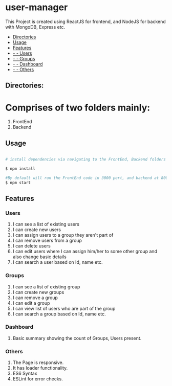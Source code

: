 
# user-manager

This Project is created using ReactJS for frontend, and NodeJS for backend with MongoDB, Express etc.


 - [Directories](#directories)
 - [Usage](#Usage)
 - [Features](#features)
 - [ - - Users](#Users)
 - [ - - Groups](#Groups)
 - [ - - Dashboard](#Dashboard)
 - [ - - Others](#others)

## Directories:

 # Comprises of two folders mainly:
 1) FrontEnd
 2) Backend


## Usage


``` bash

# install dependencies via navigating to the FrontEnd, Backend folders

$ npm install

#By default will run the FrontEnd code in 3000 port, and backend at 8005
$ npm start

```



## Features

### Users

1) I can see a list of existing users
2) I can create new users
3) I can assign users to a group they aren't part of
4) I can remove users from a group
5) I can delete users
6) I can edit users where I can assign him/her to some other group and also change basic details
7) I can search a user based on Id, name etc.

### Groups

1) I can see a list of existing group
2) I can create new groups
4) I can remove a group
5) I can edit a group
6) I can view list of users who are part of the group
7) I can search a group based on Id, name etc.

### Dashboard

1) Basic summary showing the count of Groups, Users present.

### Others

1) The Page is responsive.
2) It has loader functionality.
3) ES6 Syntax
4) ESLint for error checks.
